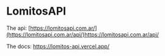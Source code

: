 # LomitosAPI

The api: [https://lomitosapi.com.ar/](https://lomitosapi.com.ar/api/)https://lomitosapi.com.ar/api/

The docs: https://lomitos-api.vercel.app/
